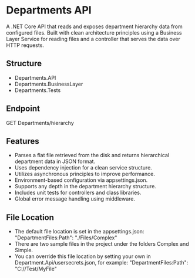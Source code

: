 # Departments API
A .NET Core API that reads and exposes department hierarchy data from configured files. Built with clean architecture principles using a Business Layer Service for reading files and a controller that serves the data over HTTP requests.

## Structure
- Departments.API
- Departments.BusinessLayer
- Departments.Tests

## Endpoint
GET Departments/hierarchy

## Features
- Parses a flat file retrieved from the disk and returns hierarchical department data in JSON format.
- Uses dependency injection for a clean service structure.
- Utilizes asynchronous principles to improve performance.
- Environment-based configuration via appsettings.json.
- Supports any depth in the department hierarchy structure.
- Includes unit tests for controllers and class libraries.
- Global error message handling using middleware.

## File Location
- The default file location is set in the appsettings.json: "DepartmentFiles:Path": "./Files/Complex"
- There are two sample files in the project under the folders Complex and Simple.
- You can override this file location by setting your own in Department.Api/usersecrets.json, for example: "DepartmentFiles:Path": "C://Test/MyFile"


